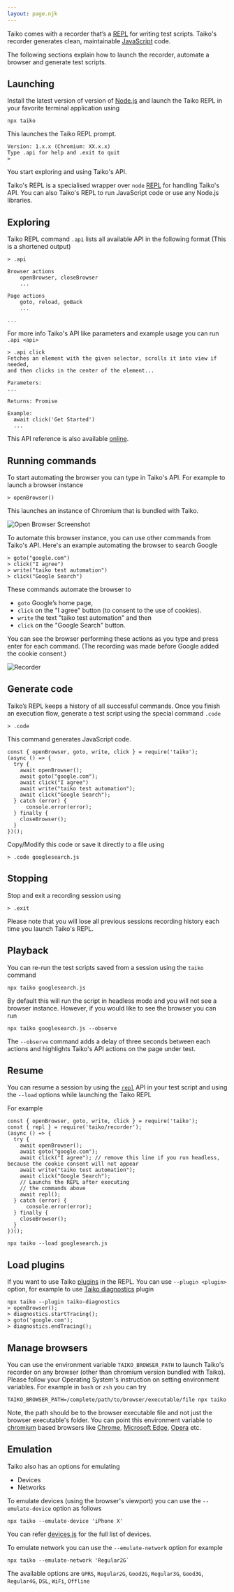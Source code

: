 ```yaml
---
layout: page.njk
---
```


Taiko comes with a recorder that’s a [REPL](https://en.wikipedia.org/wiki/Read–eval–print_loop) 
for writing test scripts. Taiko's recorder generates clean, maintainable 
[JavaScript](https://developer.mozilla.org/en-US/docs/Web/JavaScript) code. 

The following sections explain how to launch the recorder, automate a browser and
generate test scripts.

## Launching

Install the latest version of version of [Node.js](https://nodejs.org) and launch the Taiko REPL in 
your favorite terminal application using

```
npx taiko
```

This launches the Taiko REPL prompt.

```
Version: 1.x.x (Chromium: XX.x.x)
Type .api for help and .exit to quit
> 
```

You start exploring and using Taiko's API. 

Taiko's REPL is a specialised wrapper
over `node` [REPL](https://nodejs.org/api/repl.html#repl_the_node_js_repl) for handling 
Taiko's API. You can also Taiko's REPL to run JavaScript code or use any Node.js libraries.

## Exploring

Taiko REPL command `.api` lists all available API in
the following format (This is a shortened output)

```
> .api

Browser actions
    openBrowser, closeBrowser
    ...

Page actions
    goto, reload, goBack
    ...

...
```

For more info Taiko's API like parameters and example usage you can run `.api <api>`

```
> .api click
Fetches an element with the given selector, scrolls it into view if needed, 
and then clicks in the center of the element...

Parameters:
...

Returns: Promise

Example:
  await click('Get Started')
  ...
```

This API reference is also available [online](/api/reference).

## Running commands

To start automating the browser you can type in Taiko's API. For example
to launch a browser instance

```
> openBrowser()
```

This launches an instance of Chromium that is bundled with Taiko.

![Open Browser Screenshot](/assets/images/openBrowser.png)

To automate this browser instance, you can use other commands 
from Taiko's API. Here's an example automating the browser to search 
Google

```
> goto("google.com")
> click("I agree") 
> write("taiko test automation")
> click("Google Search")
```

These commands automate the browser to

* `goto` Google’s home page,
* `click` on the "I agree" button (to consent to the use of cookies).
* `write` the text "taiko test automation" and then
* `click` on the "Google Search" button.

You can see the browser performing these actions as you type and press enter for 
each command. (The recording was made before Google added the cookie consent.)

![Recorder](/assets/images/recording.gif)

## Generate code

Taiko’s REPL keeps a history of all successful commands. Once you finish an execution flow, 
generate a test script using the special command `.code`

```
> .code
```

This command generates JavaScript code.

```
const { openBrowser, goto, write, click } = require('taiko');
(async () => {
  try {
    await openBrowser();
    await goto("google.com");
    await click("I agree")
    await write("taiko test automation");
    await click("Google Search");
  } catch (error) {
      console.error(error);
  } finally {
    closeBrowser();
  }
})();
```

Copy/Modify this code or save it directly to a file using


```
> .code googlesearch.js
```

## Stopping

Stop and exit a recording session using

```
> .exit
```

Please note that you will lose all previous sessions recording history each\
time you launch Taiko's REPL.

## Playback

You can re-run the test scripts saved from a session using the `taiko` command

```
npx taiko googlesearch.js
```

By default this will run the script in headless mode and you will not see a browser 
instance. However, if you would like to see the browser you can run

```
npx taiko googlesearch.js --observe
```

The `--observe` command adds a delay of three seconds between each actions and highlights 
Taiko's API actions on the page under test.

## Resume

You can resume a session by using the [`repl`](/api/repl) API in your test script
and using the `--load` options while launching the Taiko REPL 

For example 

```
const { openBrowser, goto, write, click } = require('taiko');
const { repl } = require('taiko/recorder');
(async () => {
  try {
    await openBrowser();
    await goto("google.com");
    await click("I agree"); // remove this line if you run headless, because the cookie consent will not appear
    await write("taiko test automation");
    await click("Google Search");
    // Launchs the REPL after executing 
    // the commands above
    await repl(); 
  } catch (error) {
      console.error(error);
  } finally {
    closeBrowser();
  }
})();
```

```
npx taiko --load googlesearch.js
```

## Load plugins

If you want to use Taiko [plugins](/plugins) in the REPL. You can use `--plugin <plugin>` 
option, for example to use [Taiko diagnostics](https://github.com/saikrishna321/taiko-diagnostics) 
plugin 

```
npx taiko --plugin taiko-diagnostics
> openBrowser();
> diagnostics.startTracing();
> goto('google.com');
> diagnostics.endTracing();
```

## Manage browsers

You can use the environment variable `TAIKO_BROWSER_PATH` to launch Taiko's recorder on any browser
(other than chromium version bundled with Taiko). Please follow your Operating System's instruction on 
setting environment variables. For example in `bash` or `zsh` you can try

```
TAIKO_BROWSER_PATH=/complete/path/to/browser/executable/file npx taiko
```

Note, the path should be to the browser executable file and not just the browser executable's folder.
You can point this environment variable to [chromium](https://www.chromium.org) based browsers like 
[Chrome](https://www.google.com/intl/en_uk/chrome/), [Microsoft Edge](https://www.microsoft.com/en-us/edge), 
[Opera](https://www.opera.com) etc.

## Emulation

Taiko also has an options for emulating

* Devices
* Networks

To emulate devices (using the browser's viewport) you can use the `--emulate-device` option as follows

```
npx taiko --emulate-device 'iPhone X'
```
You can refer [devices.js](https://docs.taiko.dev/devices) for the full list of devices.

To emulate network you can use the `--emulate-network` option for example

```
npx taiko --emulate-network 'Regular2G`
```

The available options are `GPRS`, `Regular2G`, `Good2G`, `Regular3G`, `Good3G`, `Regular4G`, `DSL`, 
`WiFi`, `Offline`
